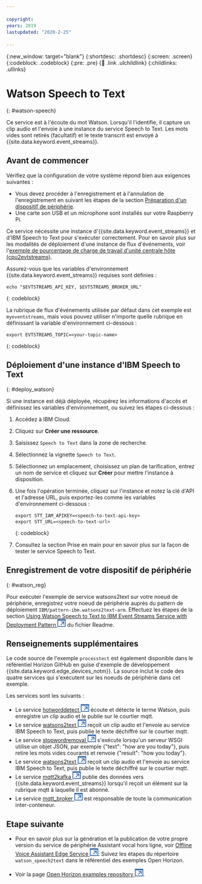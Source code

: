 ```yaml
---

copyright:
years: 2019
lastupdated: "2020-2-25"

---
```


{:new_window: target="blank"}
{:shortdesc: .shortdesc}
{:screen: .screen}
{:codeblock: .codeblock}
{:pre: .pre}
{:child: .link .ulchildlink}
{:childlinks: .ullinks}

# Watson Speech to Text
{: #watson-speech}

Ce service est à l'écoute du mot Watson. Lorsqu'il l'identifie, il capture un clip audio et l'envoie à une instance du service Speech to Text.   Les mots vides sont retirés (facultatif) et le texte transcrit est envoyé à {{site.data.keyword.event_streams}}.

## Avant de commencer

Vérifiez que la configuration de votre système répond bien aux exigences suivantes :

* Vous devez procéder à l'enregistrement et à l'annulation de l'enregistrement en suivant les étapes de la section [Préparation d'un dispositif de périphérie](adding_devices.md).
* Une carte son USB et un microphone sont installés sur votre Raspberry Pi. 

Ce service nécessite une instance d'{{site.data.keyword.event_streams}} et d'IBM Speech to Text pour s'exécuter correctement. Pour en savoir plus sur les modalités de déploiement d'une instance de flux d'événements, voir l'[exemple de pourcentage de charge de travail d'unité centrale hôte (cpu2evtstreams)](cpu_load_example.md).  

Assurez-vous que les variables d'environnement {{site.data.keyword.event_streams}} requises sont définies :

```
echo "$EVTSTREAMS_API_KEY, $EVTSTREAMS_BROKER_URL"
```
{: codeblock}

La rubrique de flux d'événements utilisée par défaut dans cet exemple est `myeventstreams`, mais vous pouvez utiliser n'importe quelle rubrique en définissant la variable d'environnement ci-dessous :

```
export EVTSTREAMS_TOPIC=<your-topic-name>
```
{: codeblock}

## Déploiement d'une instance d'IBM Speech to Text
{: #deploy_watson}

Si une instance est déjà déployée, récupérez les informations d'accès et définissez les variables d'environnement, ou suivez les étapes ci-dessous :

1. Accédez à IBM Cloud.
2. Cliquez sur **Créer une ressource**.
3. Saisissez `Speech to Text` dans la zone de recherche.
4. Sélectionnez la vignette `Speech to Text`.
5. Sélectionnez un emplacement, choisissez un plan de tarification, entrez un nom de service et cliquez sur **Créer** pour mettre l'instance à disposition.
6. Une fois l'opération terminée, cliquez sur l'instance et notez la clé d'API et l'adresse URL, puis exportez-les comme les variables d'environnement ci-dessous :

    ```
    export STT_IAM_APIKEY=<speech-to-text-api-key>
    export STT_URL=<speech-to-text-url>
    ```
    {: codeblock}

7. Consultez la section Prise en main pour en savoir plus sur la façon de tester le service Speech to Text.

## Enregistrement de votre dispositif de périphérie
{: #watson_reg}

Pour exécuter l'exemple de service watsons2text sur votre noeud de périphérie, enregistrez votre noeud de périphérie auprès du pattern de déploiement `IBM/pattern-ibm.watsons2text-arm`. Effectuez les étapes de la section [Using Watson Speech to Text to IBM Event Streams Service with Deployment Pattern ![S'ouvre dans un nouvel onglet](../../images/icons/launch-glyph.svg "S'ouvre dans un nouvel onglet")](https://github.com/open-horizon/examples/tree/master/edge/evtstreams/watson_speech2text#-using-the-ibm-watson-speech-to-text-to-ibm-event-streams-service-with-deployment-pattern) du fichier Readme.

## Renseignements supplémentaires

Le code source de l'exemple `processtect` est également disponible dans le référentiel Horizon GitHub en guise d'exemple de développement {{site.data.keyword.edge_devices_notm}}. La source inclut le code des quatre services qui s'exécutent sur les noeuds de périphérie dans cet exemple. 

Les services sont les suivants :

* Le service [hotworddetect ![S'ouvre dans un nouvel onglet](../../images/icons/launch-glyph.svg "S'ouvre dans un nouvel onglet")](https://github.com/open-horizon/examples/tree/master/edge/services/hotword_detection) écoute et détecte le terme Watson, puis enregistre un clip audio et le publie sur le courtier mqtt.
* Le service [watsons2text ![S'ouvre dans un nouvel onglet](../../images/icons/launch-glyph.svg "S'ouvre dans un nouvel onglet")](https://github.com/open-horizon/examples/tree/master/edge/evtstreams/watson_speech2text) reçoit un clip audio et l'envoie au service IBM Speech to Text, puis publie le texte déchiffré sur le courtier mqtt.
* Le service [stopwordremoval ![S'ouvre dans un nouvel onglet](../../images/icons/launch-glyph.svg "S'ouvre dans un nouvel onglet")](https://github.com/open-horizon/examples/tree/master/edge/services/stopword_removal) s'exécute lorsqu'un serveur WSGI utilise un objet JSON, par exemple {"text": "how are you today"}, puis retire les mots vides courants et renvoie {"result": "how you today"}.
* Le service [watsons2text ![S'ouvre dans un nouvel onglet](../../images/icons/launch-glyph.svg "S'ouvre dans un nouvel onglet")](https://github.com/open-horizon/examples/tree/master/edge/evtstreams/watson_speech2text) reçoit un clip audio et l'envoie au service IBM Speech to Text, puis publie le texte déchiffré sur le courtier mqtt.
* Le service [mqtt2kafka ![S'ouvre dans un nouvel onglet](../../images/icons/launch-glyph.svg "S'ouvre dans un nouvel onglet")](https://github.com/open-horizon/examples/tree/master/edge/services/mqtt2kafka) publie des données vers {{site.data.keyword.event_streams}} lorsqu'il reçoit un élément sur la rubrique mqtt à laquelle il est abonné.
* Le service [mqtt_broker ![S'ouvre dans un nouvel onglet](../../images/icons/launch-glyph.svg "S'ouvre dans un nouvel onglet")](https://github.com/open-horizon/examples/tree/master/edge/services/mqtt_broker) est responsable de toute la communication inter-conteneur.

## Etape suivante

* Pour en savoir plus sur la génération et la publication de votre propre version du service de périphérie Assistant vocal hors ligne, voir [Offline Voice Assistant Edge Service ![S'ouvre dans un nouvel onglet](../../images/icons/launch-glyph.svg "S'ouvre dans un nouvel onglet")](https://github.com/open-horizon/examples/blob/master/edge/evtstreams/watson_speech2text/CreateService.md#-building-and-publishing-your-own-version-of-the-watson-speech-to-text-to-ibm-event-streams-service). Suivez les étapes du répertoire `watson_speech2text` dans le référentiel des exemples Open Horizon.

* Voir la page [Open Horizon examples repository ![S'ouvre dans un nouvel onglet](../../images/icons/launch-glyph.svg "S'ouvre dans un nouvel onglet")](https://github.com/open-horizon/examples).
